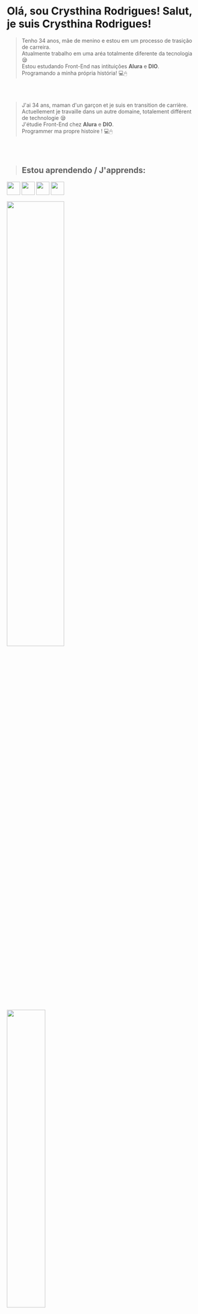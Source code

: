 # Olá, sou Crysthina Rodrigues! Salut, je suis Crysthina Rodrigues!

>Tenho 34 anos, mãe de menino e estou em um processo de trasição de carreira.<br>
>Atualmente trabalho em uma aréa totalmente diferente da tecnologia 😪<br>
>Estou estudando Front-End nas intituições **Alura** e **DIO**.<br>
>Programando a minha própria história! 💻🖱

<br>
<br>

>J'ai 34 ans, maman d'un garçon et je suis en transition de carrière.<br>
>Actuellement je travaille dans un autre domaine, totalement différent de technologie 😪<br>
>J'étudie Front-End chez **Alura** e **DIO**.<br>
>Programmer ma propre histoire ! 💻🖱<br>

<br>
<br>

>## Estou aprendendo / J'apprends:

<img src="https://cdn.jsdelivr.net/gh/devicons/devicon/icons/html5/html5-original.svg" width="35" height="35"/> <img src="https://cdn.jsdelivr.net/gh/devicons/devicon/icons/css3/css3-original.svg" width="35" height="35"/> <img src="https://cdn.jsdelivr.net/gh/devicons/devicon/icons/javascript/javascript-original.svg" width="35" height="35"/> <img src="https://cdn.jsdelivr.net/gh/devicons/devicon/icons/git/git-original.svg" width="35" height="35"/>

<div>
<a href="https://github.com/Crysthina">
<img height="55%" src="https://github-readme-stats.vercel.app/api/top-langs/?username=Crysthina&layout=compact&langs_count=7&theme=dracula"/> <img height="45%" src="https://github-readme-stats.vercel.app/api?username=Crysthina&show_icons=true&theme=dracula&include_all_commits=true&count_private=true"/>
</div>
